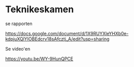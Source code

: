 # Teknikeskamen
se rapporten

https://docs.google.com/document/d/1X9RUYXleYHXb0e-kdpjuXQlYIOBEdcrv18sAfcztj_A/edit?usp=sharing

Se video'en

https://youtu.be/WY-9HunQPCE

